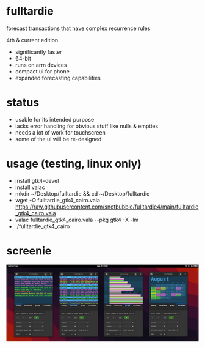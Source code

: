 # fulltardie

forecast transactions that have complex recurrence rules

4th & current edition
- significantly faster
- 64-bit
- runs on arm devices
- compact ui for phone
- expanded forecasting capabilities

# status
- usable for its intended purpose
- lacks error handling for obvious stuff like nulls & empties
- needs a lot of work for touchscreen
- some of the ui will be re-designed

# usage (testing, linux only)
- install gtk4-devel
- install valac
- mkdir ~/Desktop/fulltardie && cd ~/Desktop/fulltardie
- wget -O fulltardie_gtk4_cairo.vala https://raw.githubusercontent.com/snotbubble/fulltardie4/main/fulltardie_gtk4_cairo.vala
- valac fulltardie_gtk4_cairo.vala --pkg gtk4 -X -lm
- ./fulltardie_gtk4_cairo

# screenie
![screenie](220805_fulltardie_screenie.png)
